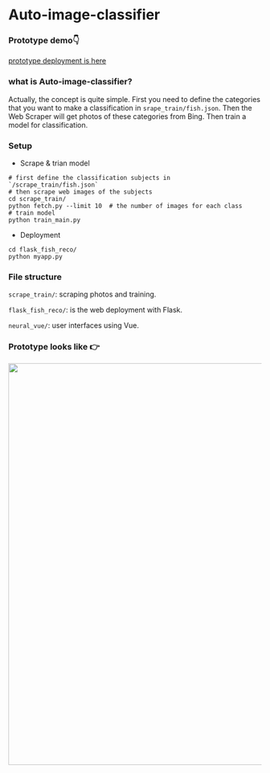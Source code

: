 # Auto-image-classifier
### Prototype demo👇
[prototype deployment is here](http://120.24.230.237:81/)
### what is Auto-image-classifier?
Actually, the concept is quite simple. First you need to define the categories that you want to make a classification in `srape_train/fish.json`. Then the Web Scraper will get photos of these categories from Bing. Then train a model for classification.
### Setup
- Scrape & trian model
```shell
# first define the classification subjects in `/scrape_train/fish.json`
# then scrape web images of the subjects
cd scrape_train/
python fetch.py --limit 10  # the number of images for each class
# train model
python train_main.py 
```
- Deployment
```shell
cd flask_fish_reco/
python myapp.py
```

### File structure
`scrape_train/`: scraping photos and training.


`flask_fish_reco/`: is the web deployment with Flask.


`neural_vue/`: user interfaces using Vue.

### Prototype looks like 👉
<div align=center>
<img src="https://user-images.githubusercontent.com/78400045/203211338-5f531046-8d1d-4f3b-ba17-82e39379648c.png" width = "800" align=center />
</div>
<!-- ![image](https://user-images.githubusercontent.com/78400045/203211338-5f531046-8d1d-4f3b-ba17-82e39379648c.png)

![image](https://user-images.githubusercontent.com/78400045/151667687-79bbe512-6979-4fdf-94f4-a1ea2c635aa3.png) -->
